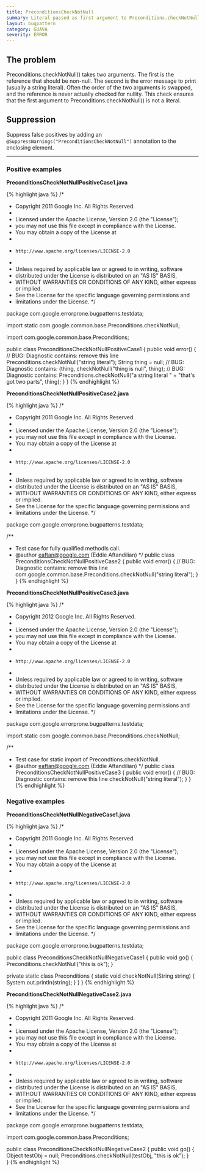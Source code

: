 ```yaml
---
title: PreconditionsCheckNotNull
summary: Literal passed as first argument to Preconditions.checkNotNull() can never be null
layout: bugpattern
category: GUAVA
severity: ERROR
---
```


<!--
*** AUTO-GENERATED, DO NOT MODIFY ***
To make changes, edit the @BugPattern annotation or the explanation in docs/bugpattern.
-->

## The problem
Preconditions.checkNotNull() takes two arguments. The first is the reference that should be non-null. The second is the error message to print (usually a string literal). Often the order of the two arguments is swapped, and the reference is never actually checked for nullity. This check ensures that the first argument to Preconditions.checkNotNull() is not a literal.

## Suppression
Suppress false positives by adding an `@SuppressWarnings("PreconditionsCheckNotNull")` annotation to the enclosing element.

----------

### Positive examples
__PreconditionsCheckNotNullPositiveCase1.java__

{% highlight java %}
/*
 * Copyright 2011 Google Inc. All Rights Reserved.
 *
 * Licensed under the Apache License, Version 2.0 (the "License");
 * you may not use this file except in compliance with the License.
 * You may obtain a copy of the License at
 *
 *     http://www.apache.org/licenses/LICENSE-2.0
 *
 * Unless required by applicable law or agreed to in writing, software
 * distributed under the License is distributed on an "AS IS" BASIS,
 * WITHOUT WARRANTIES OR CONDITIONS OF ANY KIND, either express or implied.
 * See the License for the specific language governing permissions and
 * limitations under the License.
 */

package com.google.errorprone.bugpatterns.testdata;

import static com.google.common.base.Preconditions.checkNotNull;

import com.google.common.base.Preconditions;

public class PreconditionsCheckNotNullPositiveCase1 {
  public void error() {
    // BUG: Diagnostic contains: remove this line
    Preconditions.checkNotNull("string literal");
    String thing = null;
    // BUG: Diagnostic contains: (thing, 
    checkNotNull("thing is null", thing);
    // BUG: Diagnostic contains: 
    Preconditions.checkNotNull("a string literal " + "that's got two parts", thing);
  }
}
{% endhighlight %}

__PreconditionsCheckNotNullPositiveCase2.java__

{% highlight java %}
/*
 * Copyright 2011 Google Inc. All Rights Reserved.
 *
 * Licensed under the Apache License, Version 2.0 (the "License");
 * you may not use this file except in compliance with the License.
 * You may obtain a copy of the License at
 *
 *     http://www.apache.org/licenses/LICENSE-2.0
 *
 * Unless required by applicable law or agreed to in writing, software
 * distributed under the License is distributed on an "AS IS" BASIS,
 * WITHOUT WARRANTIES OR CONDITIONS OF ANY KIND, either express or implied.
 * See the License for the specific language governing permissions and
 * limitations under the License.
 */

package com.google.errorprone.bugpatterns.testdata;

/**
 * Test case for fully qualified methodIs call.
 * @author eaftan@google.com (Eddie Aftandilian)
 */
public class PreconditionsCheckNotNullPositiveCase2 {
  public void error() {
    // BUG: Diagnostic contains: remove this line
    com.google.common.base.Preconditions.checkNotNull("string literal");
  }
}
{% endhighlight %}

__PreconditionsCheckNotNullPositiveCase3.java__

{% highlight java %}
/*
 * Copyright 2012 Google Inc. All Rights Reserved.
 *
 * Licensed under the Apache License, Version 2.0 (the "License");
 * you may not use this file except in compliance with the License.
 * You may obtain a copy of the License at
 *
 *     http://www.apache.org/licenses/LICENSE-2.0
 *
 * Unless required by applicable law or agreed to in writing, software
 * distributed under the License is distributed on an "AS IS" BASIS,
 * WITHOUT WARRANTIES OR CONDITIONS OF ANY KIND, either express or implied.
 * See the License for the specific language governing permissions and
 * limitations under the License.
 */

package com.google.errorprone.bugpatterns.testdata;

import static com.google.common.base.Preconditions.checkNotNull;

/**
 * Test case for static import of Precondtions.checkNotNull.
 * @author eaftan@google.com (Eddie Aftandilian)
 */
public class PreconditionsCheckNotNullPositiveCase3 {
  public void error() {
    // BUG: Diagnostic contains: remove this line
    checkNotNull("string literal");
  }
}
{% endhighlight %}

### Negative examples
__PreconditionsCheckNotNullNegativeCase1.java__

{% highlight java %}
/*
 * Copyright 2011 Google Inc. All Rights Reserved.
 *
 * Licensed under the Apache License, Version 2.0 (the "License");
 * you may not use this file except in compliance with the License.
 * You may obtain a copy of the License at
 *
 *     http://www.apache.org/licenses/LICENSE-2.0
 *
 * Unless required by applicable law or agreed to in writing, software
 * distributed under the License is distributed on an "AS IS" BASIS,
 * WITHOUT WARRANTIES OR CONDITIONS OF ANY KIND, either express or implied.
 * See the License for the specific language governing permissions and
 * limitations under the License.
 */

package com.google.errorprone.bugpatterns.testdata;

public class PreconditionsCheckNotNullNegativeCase1 {
  public void go() {
    Preconditions.checkNotNull("this is ok");
  }
  
  private static class Preconditions {
    static void checkNotNull(String string) {
      System.out.println(string);
    }
  }
}
{% endhighlight %}

__PreconditionsCheckNotNullNegativeCase2.java__

{% highlight java %}
/*
 * Copyright 2011 Google Inc. All Rights Reserved.
 *
 * Licensed under the Apache License, Version 2.0 (the "License");
 * you may not use this file except in compliance with the License.
 * You may obtain a copy of the License at
 *
 *     http://www.apache.org/licenses/LICENSE-2.0
 *
 * Unless required by applicable law or agreed to in writing, software
 * distributed under the License is distributed on an "AS IS" BASIS,
 * WITHOUT WARRANTIES OR CONDITIONS OF ANY KIND, either express or implied.
 * See the License for the specific language governing permissions and
 * limitations under the License.
 */

package com.google.errorprone.bugpatterns.testdata;

import com.google.common.base.Preconditions;

public class PreconditionsCheckNotNullNegativeCase2 {
  public void go() {
    Object testObj = null;
    Preconditions.checkNotNull(testObj, "this is ok");
  }  
}
{% endhighlight %}

